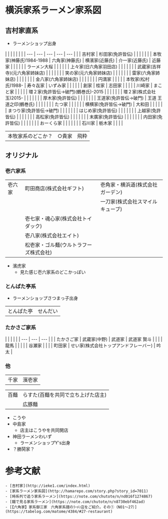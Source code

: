# 横浜家系ラーメン家系図

## 吉村家直系
- ラーメンショップ出身

|        |                                     |                       |                                |                |        |
| ---    | ---                                 | ---                   | ---                            | ---            |        |
| 吉村家 | 杉田家(免許皆伝)                    |                       |                                |                |        |
|        | 本牧家(神藤氏)1984-1988             | 六角家(神藤氏)        | 横濱家(近藤氏)                 | 介一家(近藤氏) | 近藤家 |
|        |                                     |                       |                                | ラーメン大桜   |        |
|        |                                     |                       | 上々家(旧六角家羽田店)         |                |        |
|        |                                     |                       | 武蔵家(吉祥寺)(元六角家姉妹店) |                |        |
|        |                                     |                       | 笑の家(元六角家姉妹店)         |                |        |
|        |                                     |                       | 雷家(六角家姉妹店)             |                |        |
|        |                                     |                       | 金八家(六角家姉妹店)           |                |        |
|        |                                     |                       | 円満家                         |                |        |
|        | 本牧家(松村氏)1988-                 | 寿々㐂家              | いずみ家                       |                |        |
|        |                                     | 創家                  | 桂家                           | 志田家         |        |
|        |                                     | 川崎家                | まこと家                       |                |        |
|        | 環２家(免許皆伝->破門)(鶴巻氏)-2015 |                       |                                |                |        |
|        | 環２家(株式会社玉)2015-             |                       |                                |                |        |
|        | 厚木家(免許皆伝)                    |                       |                                |                |        |
|        | 王道家(免許皆伝->破門)              | 王道 王道之印(鶴巻氏) |                                |                |        |
|        |                                     | たつ家                |                                |                |        |
|        | 横横家(免許皆伝->破門)              | 大和田                |                                |                |        |
|        | まつり家(免許皆伝->破門)            |                       |                                |                |        |
|        | はじめ家(免許皆伝)                  |                       |                                |                |        |
|        | 上越家(免許皆伝)                    |                       |                                |                |        |
|        | 高松家(免許皆伝)                    |                       |                                |                |        |
|        | 末廣家(免許皆伝)                    |                       |                                |                |        |
|        | 内田家(免許皆伝)                    |                       |                                |                |        |
|        | おーくら家                          |                       |                                |                |        |
|        | 石川家                              | 栃木家                |                                |                |        |

|                    |        |       |
| ---                | ---    | ---   |
| 本牧家系のどこか？ | ○貴家 | 飛粋  |

## オリジナル

### 壱六家系

|        |                                        |                                  |
| ---    | ---                                    | ---                              |
| 壱六家 | 町田商店(株式会社ギフト)               | 壱角家・横浜道(株式会社ガーデン) |
|        |                                        | 一刀家(株式会社スマイルキューブ) |
|        | 壱七家・魂心家(株式会社トイダック)     |                                  |
|        | 壱八家(株式会社エイト)                 |                                  |
|        | 松壱家・ゴル麺(ウルトラフーズ株式会社) |                                  |

- 濱虎家
    - 見た感じ壱六家系のどこかっぽい

### とんぱた亭系
- ラーメンショップさつまっ子出身

|            |          |
| ---        | ---      |
| とんぱた亭 | せんだい |

### たかさご家系
|            |              |                                        |             |
| ---        | ---          | ---                                    |             |
| たかさご家 | 武蔵家(中野) | 武道家                                 | 武道家 賢斗 |
|            |              | 龍馬                                   |             |
|            |              | 谷瀬家                                 |             |
|            | 町田家       | せい家(株式会社トップアンドフレーバー) | 吟太        |

### 他

|      |        |
| ---  | ---    |
| 千家 | 濱壱家 |

|      |                                    |
| ---  | ---                                |
| 百麺 | らすた(百麺を共同で立ち上げた店主) |
|      | 広豚麺                             |


- こうや
- 中島家
    - 店主はこうやを共同開店
- 神田ラーメンわいず
    - ラーメンショップY's出身
- ？勝鬨家？



# 参考文献
    - [吉村家](http://ieke1.com/index.html)
    - [家系ラーメン家系図](http://hamarepo.com/story.php?story_id=7011)
   	- [時系列で追う家系ラーメン](https://note.com/chutote/n/nd016f1274867)
    - [麺で見る家系ラーメン](https://note.com/chutote/n/n8730ebf462ad)
    - [【六角家】家系御三家　六角家系譜のﾗｰﾒﾝ店をご紹介。その①（NO1～27）](https://tabelog.com/matome/4384/#27-restaurant)
